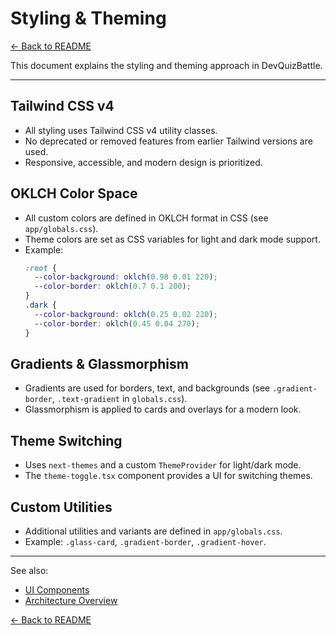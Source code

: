 # Styling & Theming

[← Back to README](../README.md)

This document explains the styling and theming approach in DevQuizBattle.

---

## Tailwind CSS v4

- All styling uses Tailwind CSS v4 utility classes.
- No deprecated or removed features from earlier Tailwind versions are used.
- Responsive, accessible, and modern design is prioritized.

## OKLCH Color Space

- All custom colors are defined in OKLCH format in CSS (see `app/globals.css`).
- Theme colors are set as CSS variables for light and dark mode support.
- Example:
  ```css
  :root {
    --color-background: oklch(0.98 0.01 220);
    --color-border: oklch(0.7 0.1 200);
  }
  .dark {
    --color-background: oklch(0.25 0.02 220);
    --color-border: oklch(0.45 0.04 270);
  }
  ```

## Gradients & Glassmorphism

- Gradients are used for borders, text, and backgrounds (see `.gradient-border`, `.text-gradient` in `globals.css`).
- Glassmorphism is applied to cards and overlays for a modern look.

## Theme Switching

- Uses `next-themes` and a custom `ThemeProvider` for light/dark mode.
- The `theme-toggle.tsx` component provides a UI for switching themes.

## Custom Utilities

- Additional utilities and variants are defined in `app/globals.css`.
- Example: `.glass-card`, `.gradient-border`, `.gradient-hover`.

---

See also:

- [UI Components](./components.md)
- [Architecture Overview](./architecture.md)

[← Back to README](../README.md)
